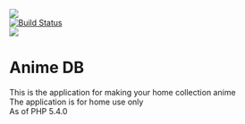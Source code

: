 <img src="http://anime-db.org/images/logo.jpg" /><br />
[![Build Status](https://travis-ci.org/anime-db/catalog-bundle.png)](https://travis-ci.org/anime-db/catalog-bundle)<br />
<img src="http://www.php.net/images/logos/php5-power-micro.png" />

# Anime DB #

This is the application for making your home collection anime<br />
The application is for home use only<br />
As of PHP 5.4.0